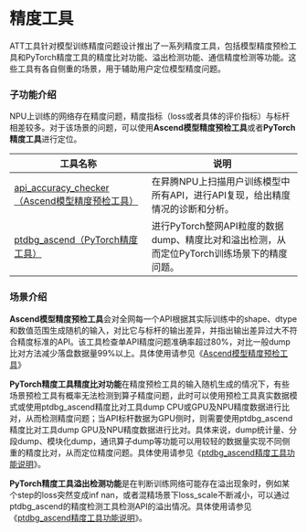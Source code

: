 # 精度工具

ATT工具针对模型训练精度问题设计推出了一系列精度工具，包括模型精度预检工具和PyTorch精度工具的精度比对功能、溢出检测功能、通信精度检测等功能。这些工具有各自侧重的场景，用于辅助用户定位模型精度问题。

### 子功能介绍

NPU上训练的网络存在精度问题，精度指标（loss或者具体的评价指标）与标杆相差较多。对于该场景的问题，可以使用**Ascend模型精度预检工具**或者**PyTorch精度工具**进行定位。

| 工具名称                                                     | 说明                                                         |
| ------------------------------------------------------------ | ------------------------------------------------------------ |
| [api_accuracy_checker（Ascend模型精度预检工具）](https://gitee.com/ascend/att/tree/master/debug/accuracy_tools/api_accuracy_checker) | 在昇腾NPU上扫描用户训练模型中所有API，进行API复现，给出精度情况的诊断和分析。 |
| [ptdbg_ascend（PyTorch精度工具）](https://gitee.com/ascend/att/tree/master/debug/accuracy_tools/ptdbg_ascend) | 进行PyTorch整网API粒度的数据dump、精度比对和溢出检测，从而定位PyTorch训练场景下的精度问题。 |

### 场景介绍

**Ascend模型精度预检工具**会对全网每一个API根据其实际训练中的shape、dtype和数值范围生成随机的输入，对比它与标杆的输出差异，并指出输出差异过大不符合精度标准的API。该工具检查单API精度问题准确率超过80%，对比一般dump比对方法减少落盘数据量99%以上。具体使用请参见《[Ascend模型精度预检工具](https://gitee.com/ascend/att/blob/master/debug/accuracy_tools/api_accuracy_checker/README.md)》

**PyTorch精度工具精度比对功能**在精度预检工具的输入随机生成的情况下，有些场景预检工具有概率无法检测到算子精度问题，此时可以使用预检工具真实数据模式或使用ptdbg_ascend精度比对工具dump CPU或GPU及NPU精度数据进行比对，从而检测精度问题；当API标杆数据为GPU侧时，则需要使用ptdbg_ascend精度比对工具dump GPU及NPU精度数据进行比对。具体来说，dump统计量、分段dump、模块化dump，通讯算子dump等功能可以用较轻的数据量实现不同侧重的精度比对，从而定位精度问题。具体使用请参见《[ptdbg_ascend精度工具功能说明](https://gitee.com/ascend/att/tree/master/debug/accuracy_tools/ptdbg_ascend/doc)》。

**PyTorch精度工具溢出检测功能**是在判断训练网络可能存在溢出现象时，例如某个step的loss突然变成inf nan，或者混精场景下loss_scale不断减小，可以通过ptdbg_ascend的精度检测工具检测API的溢出情况。具体使用请参见《[ptdbg_ascend精度工具功能说明](https://gitee.com/ascend/att/tree/master/debug/accuracy_tools/ptdbg_ascend/doc)》。